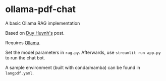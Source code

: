 # ollama-pdf-chat
A basic Ollama RAG implementation 

Based on [Duy Huynh's](https://blog.duy-huynh.com/build-your-own-rag-and-run-them-locally/) post.

Requires [Ollama](https://ollama.ai/).

Set the model parameters in `rag.py`. Afterwards, use `streamlit run app.py` to run the chat bot.

A sample environment (built with conda/mamba) can be found in `langpdf.yaml`. 
